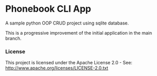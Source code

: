 # Phonebook CLI App  #

A sample python OOP CRUD project using sqlite database.

This is a progressive improvement of the initial application in the main branch.

### License
This project is licensed under the Apache License 2.0 - See: http://www.apache.org/licenses/LICENSE-2.0.txt